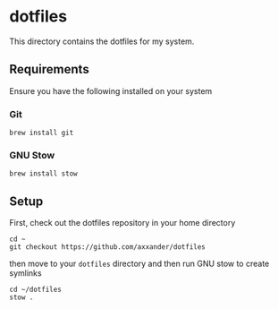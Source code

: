 # dotfiles

This directory contains the dotfiles for my system.

## Requirements

Ensure you have the following installed on your system

### Git

```
brew install git
```

### GNU Stow

```
brew install stow
```

## Setup

First, check out the dotfiles repository in your home directory

```
cd ~
git checkout https://github.com/axxander/dotfiles
```

then move to your `dotfiles` directory and then run GNU stow to create symlinks

```
cd ~/dotfiles
stow .
```
